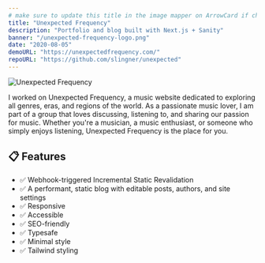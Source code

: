 ```yaml
---
# make sure to update this title in the image mapper on ArrowCard if changed
title: "Unexpected Frequency"
description: "Portfolio and blog built with Next.js + Sanity"
banner: "/unexpected-frequency-logo.png"
date: "2020-08-05"
demoURL: "https://unexpectedfrequency.com/"
repoURL: "https://github.com/slingner/unexpected"
---
```


![Unexpected Frequency](/unexpected-frequency-logo.png)

I worked on Unexpected Frequency, a music website dedicated to exploring all genres, eras, and regions of the world. As a passionate music lover, I am part of a group that loves discussing, listening to, and sharing our passion for music. Whether you're a musician, a music enthusiast, or someone who simply enjoys listening, Unexpected Frequency is the place for you.

<!-- ## 🚀 Deploy your own

<div class="flex gap-2">
  <a target="_blank" aria-label="Deploy with Vercel" href="https://vercel.com/new/clone?repository-url=https://github.com/markhorn-dev/astro-sphere">
    <img src="/deploy_vercel.svg" />
  </a>
  <a target="_blank" aria-label="Deploy with Netlify" href="https://app.netlify.com/start/deploy?repository=https://github.com/markhorn-dev/astro-sphere">
    <img src="/deploy_netlify.svg" />
  </a>
</div> -->

## 📋 Features

- ✅ Webhook-triggered Incremental Static Revalidation
- ✅ A performant, static blog with editable posts, authors, and site settings
- ✅ Responsive
- ✅ Accessible
- ✅ SEO-friendly
- ✅ Typesafe
- ✅ Minimal style
- ✅ Tailwind styling
<!-- - ✅ MDX Support (components in your markdown)
- ✅ Searchable content (posts and projects) -->
  <!-- - ✅ Light/Dark Theme -->
  <!-- - ✅ Auto generated sitemap
- ✅ Auto generated RSS Feed -->
  <!-- - ✅ Markdown support -->
  <!-- - ✅ Animated UI -->

<!-- ## 💯 Lighthouse score

![Astro Sphere Lighthouse Score](/lighthouse-nano.jpg) -->

<!-- ## 🕊️ Lightweight

All pages under 100kb (including fonts) -->

<!-- ## ⚡︎ Fast

Rendered in ~40ms on localhost -->
<!--
## 📄 Configuration

The blog posts on the demo serve as the documentation and configuration. -->

<!-- ## 💻 Commands

All commands are run from the root of the project, from a terminal:

Replace npm with your package manager of choice. `npm`, `pnpm`, `yarn`, `bun`, etc

| Command                   | Action                                            |
| :------------------------ | :------------------------------------------------ |
| `npm install`             | Installs dependencies                             |
| `npm run dev`             | Starts local dev server at `localhost:4321`       |
| `npm run sync`            | Generates TypeScript types for all Astro modules. |
| `npm run build`           | Build your production site to `./dist/`           |
| `npm run preview`         | Preview your build locally, before deploying      |
| `npm run astro ...`       | Run CLI commands like `astro add`, `astro check`  |
| `npm run astro -- --help` | Get help using the Astro CLI                      |
| `npm run lint`            | Run ESLint                                        |
| `npm run lint:fix`        | Auto-fix ESLint issues                            | -->

<!-- ## 🏛️ License

MIT -->
